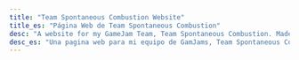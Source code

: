 ```yaml
---
title: "Team Spontaneous Combustion Website"
title_es: "Página Web de Team Spontaneous Combustion"
desc: "A website for my GameJam Team, Team Spontaneous Combustion. Made with Jekyll and hosted on Github Pages"
desc_es: "Una pagina web para mi equipo de GamJams, Team Spontaneous Combustion. Hecho con Jekyll y alojado en Github Pages"
---
```

